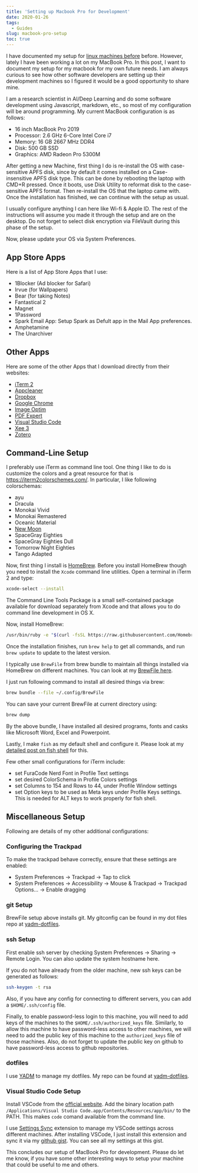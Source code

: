 ```yaml
---
title: 'Setting up Macbook Pro for Development'
date: 2020-01-26
tags:
  - Guides
slug: macbook-pro-setup
toc: true
---
```


I have documented my setup for [linux machines before](/blog/mydlsetup) before. However, lately I have
been working a lot on my MacBook Pro. In this post, I want to document my setup for my macbook for
my own future needs. I am always curious to see how other software developers are setting up their
development machines so I figured it would be a good opportunity to share mine.

I am a research scientist in AI/Deep Learning and do some software development using Javascript,
markdown, etc., so most of my configuration will be around programming. My current MacBook
configuration is as follows:

- 16 inch MacBook Pro 2019
- Processor: 2.6 GHz 6-Core Intel Core i7
- Memory: 16 GB 2667 MHz DDR4
- Disk: 500 GB SSD
- Graphics: AMD Radeon Pro 5300M

After getting a new Machine, first thing I do is re-install the OS with case-sensitive APFS disk,
since by default it comes installed on a Case-insensitive APFS disk type. This can be done by
rebooting the laptop with CMD+R pressed. Once it boots, use Disk Utility to reformat disk to the
case-sensitive APFS format. Then re-install the OS that the laptop came with. Once the installation
has finished, we can continue with the setup as usual.

I usually configure anything I can here like Wi-fi & Apple ID. The rest of the instructions will
assume you made it through the setup and are on the desktop. Do not forget to select disk
encryption via FileVault during this phase of the setup.

Now, please update your OS via System Preferences.

## App Store Apps

Here is a list of App Store Apps that I use:

- 1Blocker (Ad blocker for Safari)
- Irvue (for Wallpapers)
- Bear (for taking Notes)
- Fantastical 2
- Magnet
- 1Password
- Spark Email App: Setup Spark as Defult app in the Mail App preferences.
- Amphetamine
- The Unarchiver

## Other Apps

Here are some of the other Apps that I download directly from their websites:

- [iTerm 2](https://iterm2.com/downloads/beta/iTerm2-3_3_8beta5.zip)
- [Appcleaner](https://freemacsoft.net/appcleaner/)
- [Dropbox](https://www.dropbox.com/)
- [Google Chrome](https://www.google.com/chrome/)
- [Image Optim](https://imageoptim.com/mac)
- [PDF Expert](https://pdfexpert.com/)
- [Visual Studio Code](https://code.visualstudio.com/)
- [Xee 3](https://theunarchiver.com/xee)
- [Zotero](https://www.zotero.org/)

## Command-Line Setup

I preferably use iTerm as command line tool. One thing I like to do is customize the colors and a
great resource for that is https://iterm2colorschemes.com/. In particular, I like following
colorschemas:

- ayu
- Dracula
- Monokai Vivid
- Monokai Remastered
- Oceanic Material
- [New Moon](https://github.com/taniarascia/new-moon/tree/master/iterm2)
- SpaceGray Eighties
- SpaceGray Eighties Dull
- Tomorrow Night Eighties
- Tango Adapted

Now, first thing I install is [HomeBrew](https://brew.sh/). Before you install HomeBrew though you
need to install the `Xcode` command line utilities. Open a terminal in iTerm 2 and type:

```bash
xcode-select --install
```

The Command Line Tools Package is a small self-contained package available for download separately
from Xcode and that allows you to do command line development in OS X.

Now, install HomeBrew:

```bash
/usr/bin/ruby -e "$(curl -fsSL https://raw.githubusercontent.com/Homebrew/install/master/install)"
```

Once the installation finishes, run `brew help` to get all commands, and run `brew update` to
update to the latest version.

I typically use `BrewFile` from brew bundle to maintain all things installed via HomeBrew on
different machines. You can look at my
[BrewFile here](https://github.com/sadanand-singh/yadm-dotfiles/blob/osx/.config/Brewfile).

I just run following command to install all desired things via brew:

```bash
brew bundle --file ~/.config/BrewFile
```

You can save your current BrewFile at current directory using:

```bash
brew dump
```

By the above bundle, I have installed all desired programs, fonts and casks like Microsoft Word,
Excel and Powerpoint.

Lastly, I make `fish` as my default shell and configure it. Please look at my
[detailed post on fish shell](/blog/fish-shell) for this.

Few other small configurations for iTerm include:

- set FuraCode Nerd Font in Profile Text settings
- set desired ColorSchema in Profile Colors settings
- set Columns to 154 and Rows to 44, under Profile Window settings
- set Option keys to be used as Meta keys under Profile Keys settings. This is needed for ALT keys
  to work properly for fish shell.

## Miscellaneous Setup

Following are details of my other additional configurations:

### Configuring the Trackpad

To make the trackpad behave correctly, ensure that these settings are enabled:

- System Preferences -> Trackpad -> Tap to click
- System Preferences -> Accessibility -> Mouse & Trackpad -> Trackpad Options… -> Enable dragging

### git Setup

BrewFile setup above installs git. My gitconfig can be found in my dot files repo at
[yadm-dotfiles](https://github.com/sadanand-singh/yadm-dotfiles/blob/osx/.gitconfig).

### ssh Setup

First enable ssh server by checking System Preferences -> Sharing -> Remote Login. You can also
update the system hostname here.

If you do not have already from the older machine, new ssh keys can be generated as follows:

```bash
ssh-keygen -t rsa
```

Also, if you have any config for connecting to different servers, you can add a `$HOME/.ssh/config`
file.

Finally, to enable password-less login to this machine, you will need to add keys of the machines
to the `$HOME/.ssh/authorized_keys` file. Similarly, to allow this machine to have password-less
access to other machines, we will need to add the public key of this machine to the
`authorized_keys` file of those machines. Also, do not forget to update the public key on github to
have password-less access to github repositories.

### dotfiles

I use [YADM](https://yadm.io/) to manage my dotfiles. My repo can be found at
[yadm-dotfiles](https://github.com/sadanand-singh/yadm-dotfiles/blob/osx/.gitconfig).

### Visual Studio Code Setup

Install VSCode from the [official website](https://code.visualstudio.com/). Add the binary location
path `/Applications/Visual Studio Code.app/Contents/Resources/app/bin/` to the PATH. This makes
`code` comand available from the command line.

I use [Settings Sync](https://marketplace.visualstudio.com/items?itemName=Shan.code-settings-sync)
extension to manage my VSCode settings across different machines. After installing VSCode, I just
install this extension and sync it via my
[github gist](https://gist.github.com/sadanand-singh/9abce7fe51c5c9ec028cd7e1bf846419). You can see
all my settings at this gist.

This concludes our setup of MacBook Pro for development. Please do let me know, if you have some
other interesting ways to setup your machine that could be useful to me and others.
